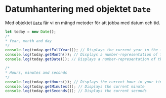 ---
...
Datumhantering med objektet `Date`
==================================

Med objektet [`Date`](https://developer.mozilla.org/en-US/docs/JavaScript/Reference/Global_Objects/Date) får vi en mängd metoder för att jobba med datum och tid.

```javascript
let today = new Date();
/*
* Year, month and day
*/
console.log(today.getFullYear()); // Displays the current year in the format YYYY
console.log(today.getMonth()); // Displays a number-representation of the current month, (0-11)
console.log(today.getDate()); // Displays a number-representation of the current day, (1-31)

/*
* Hours, minutes and seconds
*/
console.log(today.getHours()); // Displays the current hour in your timezone, 24h
console.log(today.getMinutes()); // Displays the current minute
console.log(today.getSeconds()); // Displays the current seconds
```
